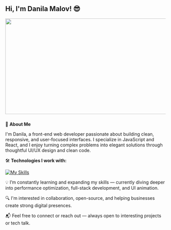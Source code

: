 ## Hi, I'm Danila Malov! 😎

<div align="center">
  <img src="https://media1.tenor.com/m/3bTxZ4HdrysAAAAC/pixels-neon.gif" width="600" height="300">
</div>

###

👋 **About Me**

I'm Danila, a front-end web developer passionate about building clean, responsive, and user-focused interfaces. I specialize in JavaScript and React, and I enjoy turning complex problems into elegant solutions through thoughtful UI/UX design and clean code.

🛠 **Technologies I work with:**

[![My Skills](https://skillicons.dev/icons?i=arch,bash,css,docker,figma,html,js,ts,jquery,laravel,linux,nodejs,php,react,nextjs)](https://skillicons.dev)

💡 I’m constantly learning and expanding my skills — currently diving deeper into performance optimization, full-stack development, and UI animation.

🔍 I'm interested in collaboration, open-source, and helping businesses create strong digital presences.

📬 Feel free to connect or reach out — always open to interesting projects or tech talk.
